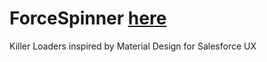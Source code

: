 # ForceSpinner [here](https://github.com/chandra1204/ForceSpinner)
Killer Loaders inspired by Material Design for Salesforce UX
